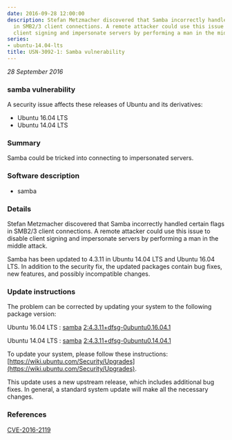 ```yaml
---
date: 2016-09-28 12:00:00
description: Stefan Metzmacher discovered that Samba incorrectly handled certain flags
  in SMB2/3 client connections. A remote attacker could use this issue to disable
  client signing and impersonate servers by performing a man in the middle attack.
series:
- ubuntu-14.04-lts
title: USN-3092-1: Samba vulnerability
---
```


*28 September 2016*

### samba vulnerability

A security issue affects these releases of Ubuntu and its derivatives:

* Ubuntu 16.04 LTS
* Ubuntu 14.04 LTS

### Summary

Samba could be tricked into connecting to impersonated servers. 

### Software description

* samba 

### Details

Stefan Metzmacher discovered that Samba incorrectly handled certain flags in SMB2/3 client connections. A remote attacker could use this issue to disable client signing and impersonate servers by performing a man in the middle attack.

Samba has been updated to 4.3.11 in Ubuntu 14.04 LTS and Ubuntu 16.04 LTS. In addition to the security fix, the updated packages contain bug fixes, new features, and possibly incompatible changes. 

### Update instructions

The problem can be corrected by updating your system to the following package version:

Ubuntu 16.04 LTS
 : [samba](https://launchpad.net/ubuntu/+source/samba) <span> [2:4.3.11+dfsg-0ubuntu0.16.04.1](https://launchpad.net/ubuntu/+source/samba/2:4.3.11+dfsg-0ubuntu0.16.04.1) </span> 

Ubuntu 14.04 LTS
 : [samba](https://launchpad.net/ubuntu/+source/samba) <span> [2:4.3.11+dfsg-0ubuntu0.14.04.1](https://launchpad.net/ubuntu/+source/samba/2:4.3.11+dfsg-0ubuntu0.14.04.1) </span> 

To update your system, please follow these instructions: [https://wiki.ubuntu.com/Security/Upgrades](https://wiki.ubuntu.com/Security/Upgrades).

This update uses a new upstream release, which includes additional bug fixes. In general, a standard system update will make all the necessary changes. 

### References

 
 [CVE-2016-2119](http://people.ubuntu.com/~ubuntu-security/cve/CVE-2016-2119)
